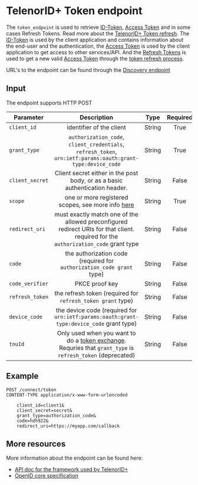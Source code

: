 # TelenorID\+ Token endpoint

The ```token_endpoint``` is used to retrieve [ID-Token](TelenorID_Plus_-_idtokens.md), [Access Token](TelenorID_Plus_-_accesstokens.md) and in some cases Refresh Tokens. Read more about the [TelenorID\+ Token refresh](TelenorID_Plus_-_token_refresh.md).
The [ID-Token](TelenorID_Plus_-_idtokens.md) is used by the client application and contains information about the end-user and the authentication, the [Access Token](TelenorID_Plus_-_accesstokens.md) is used by the client application to get access to other services/API. And the [Refresh Tokens](TelenorID_Plus_-_token_refresh.md) is used to get a new valid [Access Token](TelenorID_Plus_-_accesstokens.md) through the [token refresh process](TelenorID_Plus_-_token_refresh.md).

URL's to the endpoint can be found through the [Discovery endpoint](TelenorID_Plus_-_discovery.md)

## Input

The endpoint supports HTTP POST

| Parameter | Description | Type | Required |
| ------------- |:-------------:|:-------------:|:-------------:|
| ```client_id``` | identifier of the client | String | True |
| ```grant_type``` | ```authorization_code```, ```client_credentials```,  ```refresh_token```, ```urn:ietf:params:oauth:grant-type:device_code``` | String | True |
| ```client_secret``` | Client secret either in the post body, or as a basic authentication header.  | String | False |
| ```scope```	| one or more registered scopes, see more info [here](TelenorID_Plus_-_scopes.md) | String | True |
| ```redirect_uri``` | must exactly match one of the allowed preconfigured redirect URIs for that client. required for the ```authorization_code``` grant type | String | False |
| ```code``` | the authorization code (required for ```authorization_code grant``` type) | String | False |
| ```code_verifier``` | PKCE proof key | String | False |
| ```refresh_token``` | the refresh token (required for ```refresh_token grant``` type) | String | False |
| ```device_code``` | the device code (required for ```urn:ietf:params:oauth:grant-type:device_code``` grant type) | String | False |
| ```tnuId``` | Only used when you want to do a [token exchange](TelenorID_Plus_-_token_refresh.md). Requries that ```grant_type``` is ```refresh_token``` (deprecated) | String | False |

## Example

```
POST /connect/token
CONTENT-TYPE application/x-www-form-urlencoded

    client_id=client1&
    client_secret=secret&
    grant_type=authorization_code&
    code=hdh922&
    redirect_uri=https://myapp.com/callback
```

## More resources

More information about the endpoint can be found here:
 - [API doc for the framework used by TelenorID\+](https://identityserver4.readthedocs.io/en/latest/endpoints/token.html)
 - [OpenID core specification](https://openid.net/specs/openid-connect-core-1_0.html#TokenRequest)